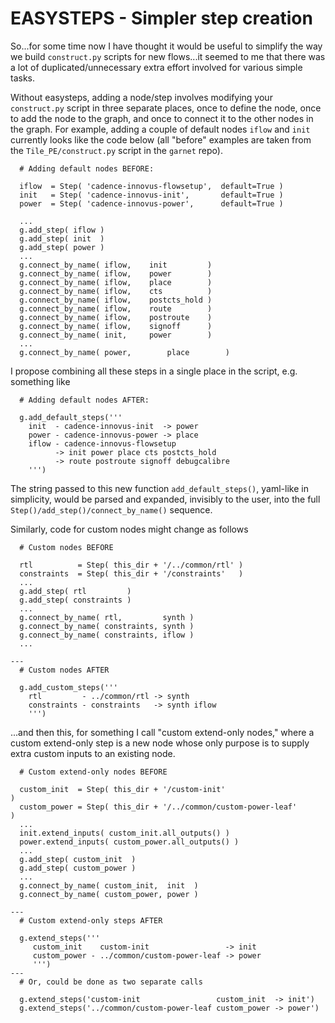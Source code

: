 # EASYSTEPS - Simpler step  creation

So...for some time now I have thought it would be useful to simplify the way we build `construct.py` scripts for new flows...it seemed to me that there was a lot of duplicated/unnecessary extra effort involved for various simple tasks. 

Without easysteps, adding a node/step involves modifying your `construct.py` script in three separate places, once to define the node, once to add the node to the graph, and once to connect it to the other nodes in the graph. For example, adding a couple of default nodes `iflow` and `init` currently looks like the code below (all "before" examples are taken from the `Tile_PE/construct.py` script in the `garnet` repo).
```
  # Adding default nodes BEFORE:

  iflow  = Step( 'cadence-innovus-flowsetup',  default=True )
  init   = Step( 'cadence-innovus-init',       default=True )
  power  = Step( 'cadence-innovus-power',      default=True )

  ...
  g.add_step( iflow )
  g.add_step( init  )
  g.add_step( power )
  ...
  g.connect_by_name( iflow,    init         )
  g.connect_by_name( iflow,    power        )
  g.connect_by_name( iflow,    place        )
  g.connect_by_name( iflow,    cts          )
  g.connect_by_name( iflow,    postcts_hold )
  g.connect_by_name( iflow,    route        )
  g.connect_by_name( iflow,    postroute    )
  g.connect_by_name( iflow,    signoff      )
  g.connect_by_name( init,     power        )
  ...
  g.connect_by_name( power,        place        )
```

I propose combining all these steps in a single place in the script, e.g. something like
```
  # Adding default nodes AFTER:
  
  g.add_default_steps('''
    init  - cadence-innovus-init  -> power
    power - cadence-innovus-power -> place
    iflow - cadence-innovus-flowsetup
          -> init power place cts postcts_hold
          -> route postroute signoff debugcalibre
    ''')
```
The string passed to this new function `add_default_steps()`, yaml-like in simplicity, would be parsed and expanded, invisibly to the user, into the full `Step()/add_step()/connect_by_name()` sequence.

Similarly, code for custom nodes might change as follows
```
  # Custom nodes BEFORE

  rtl          = Step( this_dir + '/../common/rtl' )
  constraints  = Step( this_dir + '/constraints'   )
  ...
  g.add_step( rtl         )
  g.add_step( constraints )
  ...
  g.connect_by_name( rtl,         synth )
  g.connect_by_name( constraints, synth )
  g.connect_by_name( constraints, iflow )
  ...

---
  # Custom nodes AFTER

  g.add_custom_steps('''
    rtl         - ../common/rtl -> synth
    constraints - constraints   -> synth iflow
    ''')
```
...and then this, for something I call "custom extend-only nodes,"
where a custom extend-only step is a new node whose only purpose is to
supply extra custom inputs to an existing node.
```
  # Custom extend-only nodes BEFORE

  custom_init  = Step( this_dir + '/custom-init'                           )
  custom_power = Step( this_dir + '/../common/custom-power-leaf'           )
  ...
  init.extend_inputs( custom_init.all_outputs() )
  power.extend_inputs( custom_power.all_outputs() )
  ...
  g.add_step( custom_init  )
  g.add_step( custom_power )
  ...
  g.connect_by_name( custom_init,  init  )
  g.connect_by_name( custom_power, power )

---
  # Custom extend-only steps AFTER

  g.extend_steps('''
     custom_init    custom-init                 -> init
     custom_power - ../common/custom-power-leaf -> power
     ''')
---
  # Or, could be done as two separate calls
  
  g.extend_steps('custom-init                 custom_init  -> init')
  g.extend_steps('../common/custom-power-leaf custom_power -> power')
```
